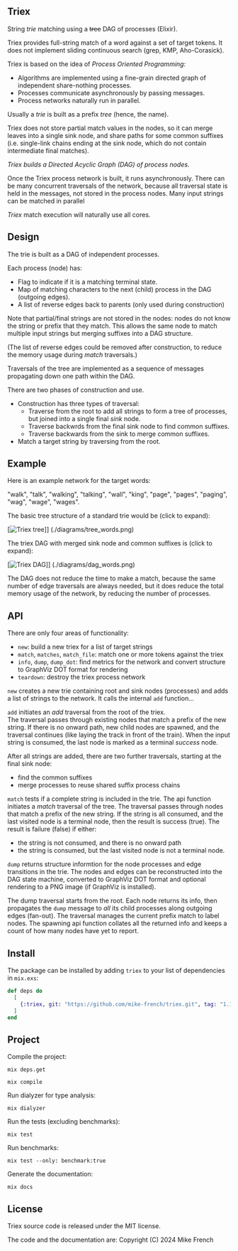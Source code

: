 ## Triex

String _trie_ matching using a ~~tree~~ DAG of processes (Elixir).

Triex provides full-string match of a word against a set of target tokens.
It does not implement sliding continuous search (grep, KMP, Aho-Corasick).

Triex is based on the idea of _Process Oriented Programming:_ 
* Algorithms are implemented using a fine-grain directed graph of 
  independent share-nothing processes.
* Processes communicate asynchronously by passing messages. 
* Process networks naturally run in parallel.

Usually a _trie_ is built as a prefix _tree_ (hence, the name).

Triex does not store partial match values in the nodes,
so it can merge leaves into a single sink node, 
and share paths for some common suffixes
(i.e. single-link chains ending at the sink node, 
which do not contain intermediate final matches).

_Triex builds a Directed Acyclic Graph (DAG) of process nodes._

Once the Triex process network is built, 
it runs asynchronously.
There can be many concurrent traversals of the network,
because all traversal state is held in the messages,
not stored in the process nodes.
Many input strings can be matched in parallel

_Triex_ match execution will naturally use all cores.

## Design

The trie is built as a DAG of independent processes.

Each process (node) has:
- Flag to indicate if it is a matching terminal state.
- Map of matching characters to the next (child) process 
  in the DAG (outgoing edges).
- A list of reverse edges back to parents 
  (only used during construction)
  
Note that partial/final strings are not stored in the nodes:
nodes do not know the string or prefix that they match.
This allows the same node to match multiple input strings
but merging suffixes into a DAG structure.

(The list of reverse edges could be removed after construction,
to reduce the memory usage during _match_ traversals.)

Traversals of the tree are implemented as a sequence of messages
propagating down one path within the DAG.

There are two phases of construction and use. 
- Construction has three types of traversal:
   - Traverse from the root to add all strings to form a tree
     of processes, but joined into a single final _sink_ node.
   - Traverse backwrds from the final sink node to find common suffixes.
   - Traverse backwards from the sink to merge common suffixes.
- Match a target string by traversing from the root.

## Example

Here is an example network for the target words:

"walk", "talk", "walking", "talking", "wall", "king",
"page", "pages", "paging", "wag", "wage", "wages".

The basic tree structure of a standard trie would be
(click to expand):

[![Triex tree](./diagrams/tree_words_small.png)]]
(./diagrams/tree_words.png)

The triex DAG with merged sink node and common suffixes is
(click to expand):

[![Triex DAG](./diagrams/dag_words_small.png)]]
(./diagrams/dag_words.png)

The DAG does not reduce the time to make a match,
because the same number of edge traversals are always needed,
but it does reduce the total memory usage of the network,
by reducing the number of processes.

## API

There are only four areas of functionality:
- `new`: build a new triex for a list of target strings
- `match`, `matches`, `match_file`: match one or more tokens against the triex
- `info`, `dump`, `dump_dot`: find metrics for the network and 
   convert structure to GraphViz DOT format for rendering
- `teardown`: destroy the triex process network
  
`new` creates a new trie containing root and sink nodes (processes)
and adds a list of strings to the network. 
It calls the internal `add` function...

`add` initiates an _add_ traversal from the root of the triex.  
The traversal passes through existing nodes that match a prefix of the new string.
If there is no onward path, new child nodes are spawned,
and the traversal continues (like laying the track in front of the train).
When the input string is consumed,
the last node is marked as a terminal _success_ node.

After all strings are added, there are two further traversals,
starting at the final sink node:
- find the common suffixes
- merge processes to reuse shared suffix process chains

`match` tests if a complete string is included in the trie.
The api function initiates a _match_ traversal of the tree. 
The traversal passes through nodes that match a prefix of the new string.
If the string is all consumed, and the last visited node is a terminal node,
then the result is success (true).
The result is failure (false) if either:
- the string is not consumed, and there is no onward path
- the string is consumed, but the last visited node is not a terminal node.

`dump` returns structure informtion for the node processes
and edge transitions in the trie. 
The nodes and edges can be reconstructed into the DAG state machine,
converted to GraphViz DOT format and optional rendering to a PNG image 
(if GraphViz is installed).

The dump traversal starts from the root.
Each node returns its info, then propagates the `dump` message
to _all_ its child processes along outgoing edges (fan-out).
The traversal manages the current prefix match to label nodes.
The spawning api function collates all the returned info
and keeps a count of how many nodes have yet to report.

## Install

The package can be installed
by adding `triex` to your list of dependencies in `mix.exs`:

```elixir
def deps do
  [
    {:triex, git: "https://github.com/mike-french/triex.git", tag: "1.1.0"}
  ]
end
```

## Project 

Compile the project:

`mix deps.get`

`mix compile`

Run dialyzer for type analysis:

`mix dialyzer`

Run the tests (excluding benchmarks):

`mix test`

Run benchmarks:

`mix test --only: benchmark:true`

Generate the documentation:

`mix docs`

## License

Triex source code is released under the MIT license.

The code and the documentation are:
Copyright (C) 2024 Mike French
